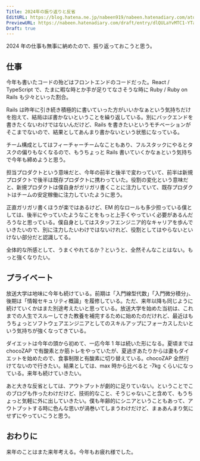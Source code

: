 ```yaml
---
Title: 2024年の振り返りと反省
EditURL: https://blog.hatena.ne.jp/nabeen919/nabeen.hatenadiary.com/atom/entry/6802418398315060108
PreviewURL: https://nabeen.hatenadiary.com/draft/entry/dlQULaYvMTC1-YTaivRVNVABkf4
Draft: true
---
```


2024 年の仕事も無事に納めたので、振り返っておこうと思う。

## 仕事

今年も書いたコードの殆どはフロントエンドのコードだった。React / TypeScript で、たまに暇な時とか手が足りてなさそうな時に Ruby / Ruby on Rails も少々といった割合。

Rails は昨年に引き続き積極的に書いていった方がいいかなぁという気持ちだけを抱えて、結局ほぼ書かないということを繰り返している。別にバックエンドを書きたくないわけではないんだけど、Rails を書きたいというモチベーションがそこまでないので、結果としてあんまり書かないという状態になっている。

チーム構成としてはフィーチャーチームなこともあり、フルスタックにやるとタスクの偏りもなくなるので、もうちょっと Rails 書いていくかなぁという気持ちで今年も締めようと思う。

担当プロダクトという意味だと、今年の前半と後半で変わっていて、前半は新規プロダクトで後半は既存プロダクトに携わっていた。役割の変化という意味だと、新規プロダクトは僕自身がガリガリ書くことに注力していて、既存プロダクトはチームの安定稼働に注力していたように思う。

正直ガリガリ書くほうが楽ではあるけど、EM 的なロールも多少担っている僕としては、後半にやっていたようなことをもっと上手くやっていく必要があるんだろうなと思っている。僕自身としてはスタッフエンジニア的なキャリアを歩んでいきたいので、別に注力したいわけではないけれど、役割としてはやらないといけない部分だと認識してる。

全体的な所感として、うまくやれてるか？というと、全然そんなことはない。もっと強くなりたい。

## プライベート

放送大学は地味に今年も続けている。前期は「入門線型代数」「入門微分積分」、後期は「情報セキュリティ概論」を履修している。ただ、来年以降も同じように続けていくかはまた別途考えたいと思っている。放送大学を始めた当初は、これまでの人生でスルーしてきた教養を補完するために始めたのだけれど、最近はもうちょっとソフトウェアエンジニアとしてのスキルアップにフォーカスしたいという気持ちが強くなってきている。

ダイエットは今年の頭から初めて、一応今年 1 年は続いた形になる。夏頃までは chocoZAP で有酸素とか筋トレをやっていたが、夏過ぎあたりからは妻もダイエットを始めたので、食事制限と有酸素に切り替えている。chocoZAP 全然行けてないので行きたい。結果としては、max 時から比べると -7kg くらいになっている。来年も続けていきたい。

あと大きな反省としては、アウトプットが劇的に足りていない。ということでこのブログも作ったわけだけど、技術的なこと、そうじゃないこと含めて、もうちょっと気軽に外に出していきたい。僕も年齢的にシニアということもあって、アウトプットする時に色んな思いが渦巻いてしまうわけだけど、まぁあんまり気にせずにやっていこうと思う。

## おわりに

来年のことはまた来年考える。今年もお疲れ様でした。
